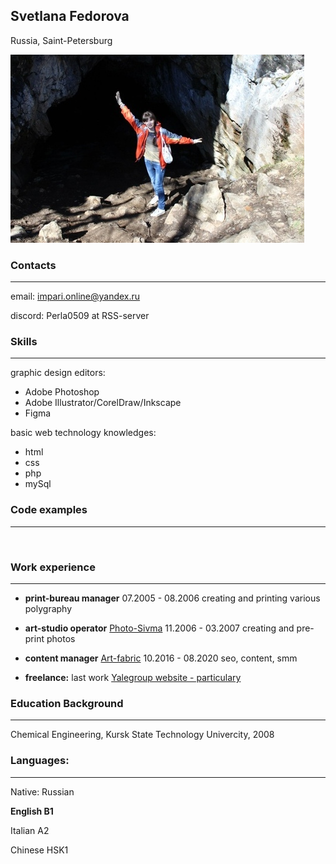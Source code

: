 ## Svetlana Fedorova

Russia, Saint-Petersburg

![The Ural mountains are beautiful!](/images/ural-small.jpg "Me at Ural Mountains")
### Contacts
___
email: <impari.online@yandex.ru>

discord: Perla0509 at RSS-server

### Skills
___
graphic design editors: 
- Adobe Photoshop
- Adobe Illustrator/CorelDraw/Inkscape
- Figma

basic web technology knowledges: 
- html
- css
- php
- mySql

### Code examples
___
``   ``
### Work experience
___
- **print-bureau manager** 07.2005 - 08.2006
  creating and printing various polygraphy 

- **art-studio operator** [Photo-Sivma](https://kursk.foto-sivma.ru/) 11.2006 - 03.2007
  creating and pre-print photos
  
- **content manager** [Art-fabric](http://art-fabric.ru) 10.2016 - 08.2020
  seo, content, smm
  
- **freelance:**
  last work [Yalegroup website - particulary](http://yalegroup.ru)


### Education Background
___
 Chemical Engineering, Kursk State Technology Univercity, 2008
### Languages:
___
Native: Russian

**English B1**

Italian A2

Chinese HSK1
